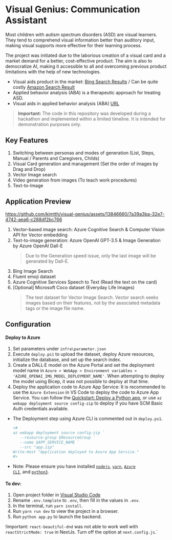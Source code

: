 
# Visual Genius: Communication Assistant

Most children with autism spectrum disorders (ASD) are visual learners. They tend to comprehend visual information better than auditory input, making visual supports more effective for their learning process.

The project was initiated due to the laborious creation of a visual card and a market demand for a better, cost-effective product. The aim is also to democratize AI, making it accessible to all and overcoming previous product limitations with the help of new technologies.

- Visual aids product in the market: [Bing Search Results](https://www.bing.com/images/search?q=ASD+for+visual+aids) / Can be quite costly [Amazon Search Result](https://www.amazon.com/Special-Communication-Speech-Verbal-Children/dp/B08CFNDHYY)
- Applied behavior analysis (ABA) is a therapeutic approach for treating ASD. 
- Visual aids in applied behavior analysis (ABA) [URL](https://centerforautism.com/)

> **Important:** The code in this repository was developed during a hackathon and implemented within a limited timeline. It is intended for demonstration purposes only.

## Key Features

1. Switching between personas and modes of generation (List, Steps, Manual / Parents and Caregivers, Childs)
1. Visual Card generation and management (Set the order of images by Drag and Drop)
1. Vector Image search
1. Video generation from images (To teach work procedures)
1. Text-to-Image

## Application Preview

https://github.com/kimtth/visual-genius/assets/13846660/7a39a3ba-32e7-4742-aea6-c288df2bc766

1. Vector-based image search: Azure Cognitive Search & Computer Vision API for Vector embedding
1. Text-to-image generation: Azure OpenAI GPT-3.5 & Image Generation by Azure OpenAI Dall-E
   > Due to the Generation speed issue, only the last image will be generated by Dall-E.
1. Bing Image Search
1. Fluent emoji dataset
1. Azure Cognitive Services Speech to Text (Read the text on the card)
1. [Optional] Microsoft Coco dataset (Everyday Life Images)
   > The test dataset for Vector Image Search. Vector search seeks images based on their features, not by the associated metadata tags or the image file name.

## Configuration

#### Deploy to Azure

1. Set parameters under `infra\parameter.json`
2. Execute `deploy.ps1` to upload the dataset, deploy Azure resources, initialize the database, and set up the search index.
3. Create a DALL·E model on the Azure Portal and set the deployment model name in `Azure > WebApp > Environment variables > 'AZURE_OPENAI_IMG_MODEL_DEPLOYMENT_NAME'`. When attempting to deploy the model using Bicep, it was not possible to deploy at that time.
4. Deploy the application code to Azure App Service: It is recommended to use the `Azure Extension` in VS Code to deploy the code to Azure App Service. You can follow the [Quickstart: Deploy a Python app](https://learn.microsoft.com/en-us/azure/app-service/quickstart-python), or use `az webapp deployment source config-zip` to deploy if you have SCM Basic Auth credentials available.

- The Deployment step using Azure CLI is commented out in `deploy.ps1`.

   ```powershell
   <# 
   az webapp deployment source config-zip `
      --resource-group $ResourceGroup `
      --name $APP_SERVICE_NAME `
      --src "app.zip"
   Write-Host "Application deployed to Azure App Service." 
   #>
   ```

- Note: Please ensure you have installed <code><a href="https://nodejs.org/en/download/">nodejs</a></code>, <code><a href="https://classic.yarnpkg.com/en/docs/install">yarn</a></code>, <code><a href="https://learn.microsoft.com/en-us/cli/azure/install-azure-cli">Azure CLI</a></code>, and  <code><a href="https://www.python.org/downloads/">python3</a></code>.

#### To dev:

1. Open project folder in <a href="https://code.visualstudio.com/download">Visual Studio Code</a>
2. Rename `.env.template` to `.env`, then fill in the values in `.env`.
3. In the terminal, run `yarn install`.
4. Run `yarn run dev` to view the project in a browser.
5. Run `python app.py` to launch the backend.

!important: `react-beautiful-dnd` was not able to work well with `reactStrictMode: true` in NextJs.
Turn off the option at `next.config.js`.`


